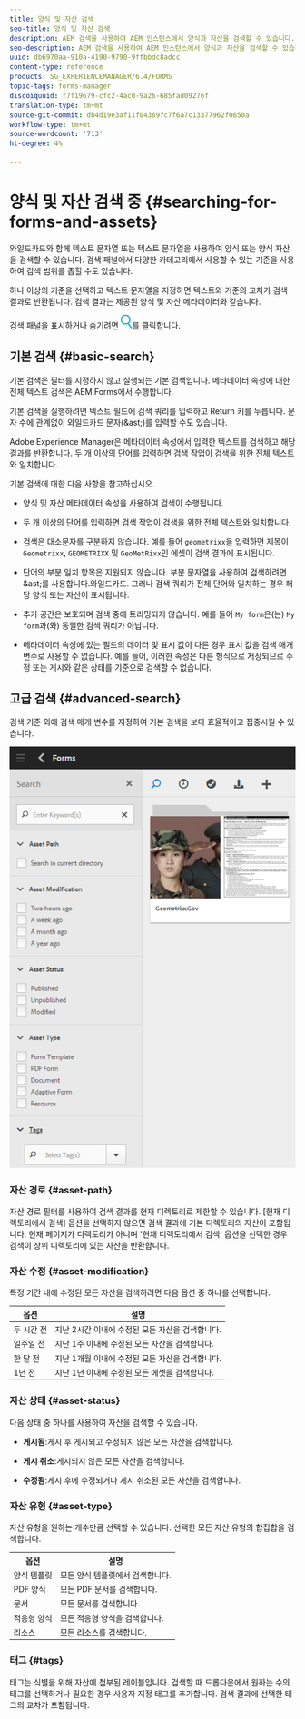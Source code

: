```yaml
---
title: 양식 및 자산 검색
seo-title: 양식 및 자산 검색
description: AEM 검색을 사용하여 AEM 인스턴스에서 양식과 자산을 검색할 수 있습니다. 기본 및 고급 검색을 통해 에셋을 신속하게 찾을 수 있습니다.
seo-description: AEM 검색을 사용하여 AEM 인스턴스에서 양식과 자산을 검색할 수 있습니다. 기본 및 고급 검색을 통해 에셋을 신속하게 찾을 수 있습니다.
uuid: db6970aa-910a-4190-9790-9ffbbdc8adcc
content-type: reference
products: SG_EXPERIENCEMANAGER/6.4/FORMS
topic-tags: forms-manager
discoiquuid: f7f19679-cfc2-4ac0-9a26-685fad09276f
translation-type: tm+mt
source-git-commit: db4d19e3af11f04369fc7f6a7c13377962f0650a
workflow-type: tm+mt
source-wordcount: '713'
ht-degree: 4%

---
```



# 양식 및 자산 검색 중 {#searching-for-forms-and-assets}

와일드카드와 함께 텍스트 문자열 또는 텍스트 문자열을 사용하여 양식 또는 양식 자산을 검색할 수 있습니다. 검색 패널에서 다양한 카테고리에서 사용할 수 있는 기준을 사용하여 검색 범위를 좁힐 수도 있습니다.

하나 이상의 기준을 선택하고 텍스트 문자열을 지정하면 텍스트와 기준의 교차가 검색 결과로 반환됩니다. 검색 결과는 제공된 양식 및 자산 메타데이터와 같습니다.

검색 패널을 표시하거나 숨기려면 ![aem6forms_search](assets/aem6forms_search.png)를 클릭합니다.

## 기본 검색 {#basic-search}

기본 검색은 필터를 지정하지 않고 실행되는 기본 검색입니다. 메타데이터 속성에 대한 전체 텍스트 검색은 AEM Forms에서 수행합니다.

기본 검색을 실행하려면 텍스트 필드에 검색 쿼리를 입력하고 Return 키를 누릅니다. 문자 수에 관계없이 와일드카드 문자(&amp;ast;)를 입력할 수도 있습니다.

Adobe Experience Manager은 메타데이터 속성에서 입력한 텍스트를 검색하고 해당 결과를 반환합니다. 두 개 이상의 단어를 입력하면 검색 작업이 검색을 위한 전체 텍스트와 일치합니다.

기본 검색에 대한 다음 사항을 참고하십시오.

* 양식 및 자산 메타데이터 속성을 사용하여 검색이 수행됩니다.
* 두 개 이상의 단어를 입력하면 검색 작업이 검색을 위한 전체 텍스트와 일치합니다.
* 검색은 대소문자를 구분하지 않습니다. 예를 들어 `geometrixx`을 입력하면 제목이 `Geometrixx`, `GEOMETRIXX` 및 `GeoMetRixx`인 에셋이 검색 결과에 표시됩니다.

* 단어의 부분 일치 항목은 지원되지 않습니다. 부분 문자열을 사용하여 검색하려면 &amp;ast;를 사용합니다.와일드카드. 그러나 검색 쿼리가 전체 단어와 일치하는 경우 해당 양식 또는 자산이 표시됩니다.
* 추가 공간은 보호되며 검색 중에 트리밍되지 않습니다. 예를 들어 `My form`은(는) `My form`과(와) 동일한 검색 쿼리가 아닙니다.

* 메타데이터 속성에 있는 필드의 데이터 및 표시 값이 다른 경우 표시 값을 검색 매개 변수로 사용할 수 없습니다. 예를 들어, 이러한 속성은 다른 형식으로 저장되므로 수정 또는 게시와 같은 상태를 기준으로 검색할 수 없습니다.

## 고급 검색 {#advanced-search}

검색 기준 외에 검색 매개 변수를 지정하여 기본 검색을 보다 효율적이고 집중시킬 수 있습니다.

![AEM 양식 및 자산 검색을 위한 검색 필드 및 매개 변수 또는 필터](assets/search_forms_assets.png)

### 자산 경로 {#asset-path}

자산 경로 필터를 사용하여 검색 결과를 현재 디렉토리로 제한할 수 있습니다. [현재 디렉토리에서 검색] 옵션을 선택하지 않으면 검색 결과에 기본 디렉토리의 자산이 포함됩니다. 현재 페이지가 디렉토리가 아니며 &#39;현재 디렉토리에서 검색&#39; 옵션을 선택한 경우 검색이 상위 디렉토리에 있는 자산을 반환합니다.

### 자산 수정 {#asset-modification}

특정 기간 내에 수정된 모든 자산을 검색하려면 다음 옵션 중 하나를 선택합니다.

| **옵션** | **설명** |
|---|---|
| 두 시간 전 | 지난 2시간 이내에 수정된 모든 자산을 검색합니다. |
| 일주일 전 | 지난 1주 이내에 수정된 모든 자산을 검색합니다. |
| 한 달 전 | 지난 1개월 이내에 수정된 모든 자산을 검색합니다. |
| 1년 전 | 지난 1년 이내에 수정된 모든 에셋을 검색합니다. |

### 자산 상태 {#asset-status}

다음 상태 중 하나를 사용하여 자산을 검색할 수 있습니다.

* **게시됨**:게시 후 게시되고 수정되지 않은 모든 자산을 검색합니다.

* **게시 취소**:게시되지 않은 모든 자산을 검색합니다.

* **수정됨**:게시 후에 수정되거나 게시 취소된 모든 자산을 검색합니다.

### 자산 유형 {#asset-type}

자산 유형을 원하는 개수만큼 선택할 수 있습니다. 선택한 모든 자산 유형의 합집합을 검색합니다.

<table> 
 <tbody>
  <tr>
   <th>옵션</th> 
   <th>설명</th> 
  </tr>
  <tr>
   <td>양식 템플릿<br /> </td> 
   <td>모든 양식 템플릿에서 검색합니다.<br /> </td> 
  </tr>
  <tr>
   <td>PDF 양식</td> 
   <td>모든 PDF 문서를 검색합니다.</td> 
  </tr>
  <tr>
   <td>문서</td> 
   <td>모든 문서를 검색합니다.</td> 
  </tr>
  <tr>
   <td>적응형 양식<br /> </td> 
   <td>모든 적응형 양식을 검색합니다.</td> 
  </tr>
  <tr>
   <td>리소스</td> 
   <td>모든 리소스를 검색합니다.<br /> </td> 
  </tr>
 </tbody>
</table>

### 태그 {#tags}

태그는 식별을 위해 자산에 첨부된 레이블입니다. 검색할 때 드롭다운에서 원하는 수의 태그를 선택하거나 필요한 경우 사용자 지정 태그를 추가합니다. 검색 결과에 선택한 태그의 교차가 포함됩니다.
